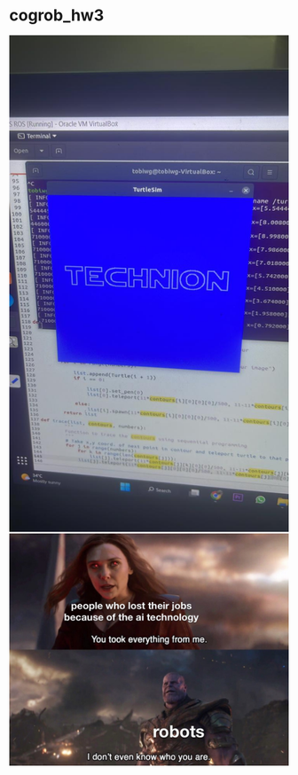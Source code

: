 # cogrob_hw3
<img src="technion.jpeg" alt="Alt text" title="Optional title">
<img src="meme.jfif" alt="Alt text" title="Optional title">
